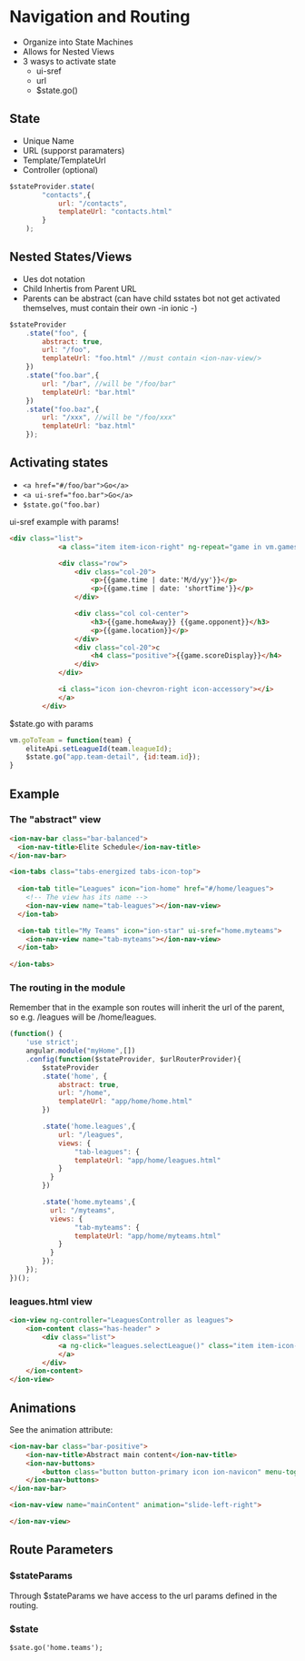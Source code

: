 # Navigation and Routing

* Organize into State Machines
* Allows for Nested Views
* 3 wasys to activate state
    + ui-sref
    + url
    + $state.go()

## State

+ Unique Name
+ URL (supporst paramaters)
+ Template/TemplateUrl
+ Controller (optional)

```javascript
$stateProvider.state(
        "contacts",{
            url: "/contacts",
            templateUrl: "contacts.html"
        }
    );
```

## Nested States/Views

+ Ues dot notation
+ Child Inhertis from Parent URL
+ Parents can be abstract (can have child sstates bot not get activated themselves, must contain their own <ui-view> -in ionic <ion-nav-view>-)

```javascript
$stateProvider
    .state("foo", {
        abstract: true,
        url: "/foo",
        templateUrl: "foo.html" //must contain <ion-nav-view/>
    })
    .state("foo.bar",{
        url: "/bar", //will be "/foo/bar"
        templateUrl: "bar.html"    
    })
    .state("foo.baz",{
        url: "/xxx", //will be "/foo/xxx"
        templateUrl: "baz.html"
    });
```

## Activating states

+ ```<a href="#/foo/bar">Go</a>```
+ ```<a ui-sref="foo.bar">Go</a>```
+ ```$state.go("foo.bar)```

ui-sref example with params!

```html
<div class="list">
            <a class="item item-icon-right" ng-repeat="game in vm.games" ui-sref="app.game({id:game.gameId})">

            <div class="row">
                <div class="col-20">
                    <p>{{game.time | date:'M/d/yy'}}</p>
                    <p>{{game.time | date: 'shortTime'}}</p>
                </div>

                <div class="col col-center">
                    <h3>{{game.homeAway}} {{game.opponent}}</h3>
                    <p>{{game.location}}</p>
                </div>
                <div class="col-20">c
                    <h4 class="positive">{{game.scoreDisplay}}</h4>
                </div>                  
            </div>

            <i class="icon ion-chevron-right icon-accessory"></i>
            </a>
        </div>
```

$state.go with params

```javascript
vm.goToTeam = function(team) {
    eliteApi.setLeagueId(team.leagueId);
    $state.go("app.team-detail", {id:team.id});
}
```

## Example

### The "abstract" view

```html
<ion-nav-bar class="bar-balanced">
  <ion-nav-title>Elite Schedule</ion-nav-title>
</ion-nav-bar>

<ion-tabs class="tabs-energized tabs-icon-top">
  
  <ion-tab title="Leagues" icon="ion-home" href="#/home/leagues">
    <!-- The view has its name -->
    <ion-nav-view name="tab-leagues"></ion-nav-view>
  </ion-tab>

  <ion-tab title="My Teams" icon="ion-star" ui-sref="home.myteams">
    <ion-nav-view name="tab-myteams"></ion-nav-view>
  </ion-tab>
  
</ion-tabs>
```

### The routing in the module

Remember that in the example son routes will inherit the url of the parent, so e.g. /leagues will be /home/leagues.

```javascript
(function() {
    'use strict';
    angular.module("myHome",[])
    .config(function($stateProvider, $urlRouterProvider){
        $stateProvider
        .state('home', {
            abstract: true,
            url: "/home",
            templateUrl: "app/home/home.html"
        })

        .state('home.leagues',{
            url: "/leagues",
            views: {
                "tab-leagues": {
                templateUrl: "app/home/leagues.html"
            }
          }
        })

        .state('home.myteams',{
          url: "/myteams",
          views: {
                "tab-myteams": {
                templateUrl: "app/home/myteams.html"
            }
          }
        });
    });
})();
```

### leagues.html view

```html
<ion-view ng-controller="LeaguesController as leagues">
    <ion-content class="has-header" >
        <div class="list">
            <a ng-click="leagues.selectLeague()" class="item item-icon-right" ng-repeat="league in leagues.leagues">{{league.name}} <i class="icon ion-chevron-right icon-accessory"></i>
            </a>
        </div>
    </ion-content>
</ion-view>
```

## Animations

See the animation attribute:

```html
<ion-nav-bar class="bar-positive">
    <ion-nav-title>Abstract main content</ion-nav-title>
    <ion-nav-buttons>
        <button class="button button-primary icon ion-navicon" menu-toggle="left"></button>
    </ion-nav-buttons>
</ion-nav-bar>

<ion-nav-view name="mainContent" animation="slide-left-right">

</ion-nav-view>
```

## Route Parameters

### $stateParams

Through $stateParams we have access to the url params defined in the routing.

### $state

```$sate.go('home.teams');```